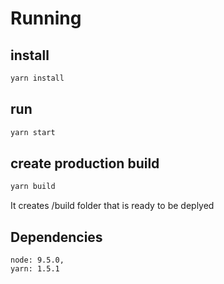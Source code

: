 # Running

## install

```bash
yarn install
```

## run

```bash
yarn start
```

## create production build 

```bash
yarn build
```

It creates /build folder that is ready to be deplyed



## Dependencies
    node: 9.5.0,
    yarn: 1.5.1